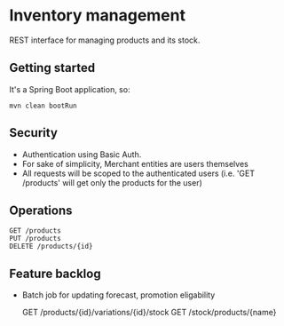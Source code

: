 # Inventory management
REST interface for managing products and its stock.

## Getting started
It's a Spring Boot application, so:

    mvn clean bootRun

## Security

* Authentication using Basic Auth.
* For sake of simplicity, Merchant entities are users themselves
* All requests will be scoped to the authenticated users (i.e. 'GET /products' will get only the products for the user)

## Operations

    GET /products
    PUT /products
    DELETE /products/{id}

## Feature backlog

* Batch job for updating forecast, promotion eligability

    GET /products/{id}/variations/{id}/stock
    GET /stock/products/{name}

